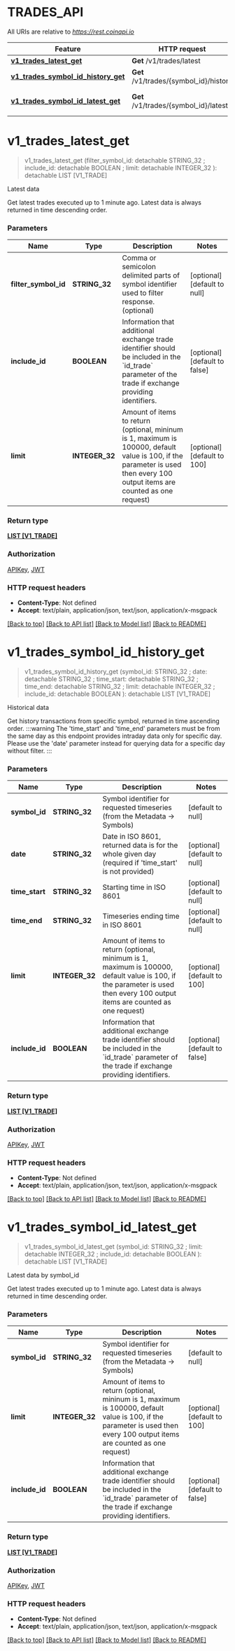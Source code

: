 # TRADES_API

All URIs are relative to *https://rest.coinapi.io*

Feature | HTTP request | Description
------------- | ------------- | -------------
[**v1_trades_latest_get**](TRADES_API.md#v1_trades_latest_get) | **Get** /v1/trades/latest | Latest data
[**v1_trades_symbol_id_history_get**](TRADES_API.md#v1_trades_symbol_id_history_get) | **Get** /v1/trades/{symbol_id}/history | Historical data
[**v1_trades_symbol_id_latest_get**](TRADES_API.md#v1_trades_symbol_id_latest_get) | **Get** /v1/trades/{symbol_id}/latest | Latest data by symbol_id


# **v1_trades_latest_get**
> v1_trades_latest_get (filter_symbol_id:  detachable STRING_32 ; include_id:  detachable BOOLEAN ; limit:  detachable INTEGER_32 ): detachable LIST [V1_TRADE]


Latest data

Get latest trades executed up to 1 minute ago. Latest data is always returned in time descending order.


### Parameters

Name | Type | Description  | Notes
------------- | ------------- | ------------- | -------------
 **filter_symbol_id** | **STRING_32**| Comma or semicolon delimited parts of symbol identifier used to filter response. (optional) | [optional] [default to null]
 **include_id** | **BOOLEAN**| Information that additional exchange trade identifier should be included in the &#x60;id_trade&#x60; parameter of the trade if exchange providing identifiers. | [optional] [default to false]
 **limit** | **INTEGER_32**| Amount of items to return (optional, mininum is 1, maximum is 100000, default value is 100, if the parameter is used then every 100 output items are counted as one request) | [optional] [default to 100]

### Return type

[**LIST [V1_TRADE]**](v1.Trade.md)

### Authorization

[APIKey](../README.md#APIKey), [JWT](../README.md#JWT)

### HTTP request headers

 - **Content-Type**: Not defined
 - **Accept**: text/plain, application/json, text/json, application/x-msgpack

[[Back to top]](#) [[Back to API list]](../README.md#documentation-for-api-endpoints) [[Back to Model list]](../README.md#documentation-for-models) [[Back to README]](../README.md)

# **v1_trades_symbol_id_history_get**
> v1_trades_symbol_id_history_get (symbol_id: STRING_32 ; date:  detachable STRING_32 ; time_start:  detachable STRING_32 ; time_end:  detachable STRING_32 ; limit:  detachable INTEGER_32 ; include_id:  detachable BOOLEAN ): detachable LIST [V1_TRADE]


Historical data

Get history transactions from specific symbol, returned in time ascending order.  :::warning The 'time_start' and 'time_end' parameters must be from the same day as this endpoint provides intraday data only for specific day. Please use the 'date' parameter instead for querying data for a specific day without filter. :::


### Parameters

Name | Type | Description  | Notes
------------- | ------------- | ------------- | -------------
 **symbol_id** | **STRING_32**| Symbol identifier for requested timeseries (from the Metadata -&gt; Symbols) | [default to null]
 **date** | **STRING_32**| Date in ISO 8601, returned data is for the whole given day (required if &#39;time_start&#39; is not provided) | [optional] [default to null]
 **time_start** | **STRING_32**| Starting time in ISO 8601 | [optional] [default to null]
 **time_end** | **STRING_32**| Timeseries ending time in ISO 8601 | [optional] [default to null]
 **limit** | **INTEGER_32**| Amount of items to return (optional, minimum is 1, maximum is 100000, default value is 100, if the parameter is used then every 100 output items are counted as one request) | [optional] [default to 100]
 **include_id** | **BOOLEAN**| Information that additional exchange trade identifier should be included in the &#x60;id_trade&#x60; parameter of the trade if exchange providing identifiers. | [optional] [default to false]

### Return type

[**LIST [V1_TRADE]**](v1.Trade.md)

### Authorization

[APIKey](../README.md#APIKey), [JWT](../README.md#JWT)

### HTTP request headers

 - **Content-Type**: Not defined
 - **Accept**: text/plain, application/json, text/json, application/x-msgpack

[[Back to top]](#) [[Back to API list]](../README.md#documentation-for-api-endpoints) [[Back to Model list]](../README.md#documentation-for-models) [[Back to README]](../README.md)

# **v1_trades_symbol_id_latest_get**
> v1_trades_symbol_id_latest_get (symbol_id: STRING_32 ; limit:  detachable INTEGER_32 ; include_id:  detachable BOOLEAN ): detachable LIST [V1_TRADE]


Latest data by symbol_id

Get latest trades executed up to 1 minute ago. Latest data is always returned in time descending order.


### Parameters

Name | Type | Description  | Notes
------------- | ------------- | ------------- | -------------
 **symbol_id** | **STRING_32**| Symbol identifier for requested timeseries (from the Metadata -&gt; Symbols) | [default to null]
 **limit** | **INTEGER_32**| Amount of items to return (optional, mininum is 1, maximum is 100000, default value is 100, if the parameter is used then every 100 output items are counted as one request) | [optional] [default to 100]
 **include_id** | **BOOLEAN**| Information that additional exchange trade identifier should be included in the &#x60;id_trade&#x60; parameter of the trade if exchange providing identifiers. | [optional] [default to false]

### Return type

[**LIST [V1_TRADE]**](v1.Trade.md)

### Authorization

[APIKey](../README.md#APIKey), [JWT](../README.md#JWT)

### HTTP request headers

 - **Content-Type**: Not defined
 - **Accept**: text/plain, application/json, text/json, application/x-msgpack

[[Back to top]](#) [[Back to API list]](../README.md#documentation-for-api-endpoints) [[Back to Model list]](../README.md#documentation-for-models) [[Back to README]](../README.md)

